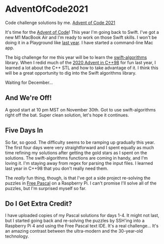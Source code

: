 # AdventOfCode2021
Code challenge solutions by me. [Advent of Code 2021](https://adventofcode.com/2021)

It's time for the [Advent of Code](https://adventofcode.com/2021)! This year I'm going back to Swift. I've got a new M1 MacBook Air and I'm ready to work on those Swift skills. I won't be doing it in a Playground like [last year](https://github.com/sbiickert/SwiftAdventOfCode2020). I have started a command-line Mac app.

The big challenge for me this year will be to learn the [swift-algorithms](https://github.com/apple/swift-algorithms) library. When I redid much of the [2020 Advent in C++98](https://github.com/sbiickert/AdventOfCode2020Classic) for fun last year, I learned a lot about the C++ STL and how to take advantage of it. I think this will be a great opportunity to dig into the Swift algorithms library.

Waiting for December...

## And We're Off!

A good start at 10 pm MST on November 30th. Got to use swift-algorithms right off the bat. Super clean solution, let's hope it continues.

## Five Days In

So far, so good. The difficulty seems to be ramping up gradually this year. The first four days were very straightforward and I spent equally as much time refining my solutions after getting the gold stars as I spent on the solutions. The swift-algorithms functions are coming in handy, and I'm loving it. I'm staying away from regex for parsing the input files. I learned last year in C++98 that you don't really need them.

The *really* fun thing, though, is that I've got a side project re-solving the puzzles in [Free Pascal](https://freepascal.org) on a Raspberry Pi. I can't promise I'll solve all of the puzzles, but I'm surprised myself so far.

## Do I Get Extra Credit?

I have uploaded copies of my Pascal solutions for days 1-4. It might not last, but I started going back and re-solving the puzzles by SSH'ing into a Raspberry Pi 4 and using the Free Pascal text IDE. It's a real challenge... It's an amazing contrast between the ultra-modern and the 30-year-old technology.
